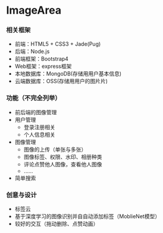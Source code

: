 # ImageArea

### 相关框架
  - 前端：HTML5 + CSS3 + Jade(Pug)
  - 后端：Node.js
  - 前端框架：Bootstrap4 
  - Web框架：express框架 
  - 本地数据库：MongoDB(存储⽤用户基本信息)
  - 云端数据库：OSS(存储⽤用户的图⽚片)


### 功能（不完全列举）
  - 前后端的图像管理
  - 用户管理
    - 登录注册相关
    - 个人信息相关
  - 图像管理
    - 图像的上传（单张与多张）
    - 图像标签、权限、水印、相册种类
    - 评论点赞他人图像，查看他人图像
    - ......   
  - 简单搜索
 
  
### 创意与设计
  - 标签云
  - 基于深度学习的图像识别并⾃自动添加标签（MoblieNet模型）
  - 较好的交互（拖动删除、点赞动画）
